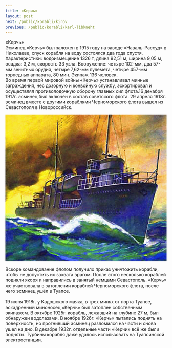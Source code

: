 ```yaml
---
title: «Керчь»
layout: post
next: /public/korabli/kirov
previous: /public/korabli/karl-libkneht
---
```


«Керчь»  
Эсминец «Керчь» был заложен в 1915 году на заводе «Наваль-Рассуд» в Николаеве, спуск корабля на воду состоялся два года спустя. Характеристики: водоизмещение 1326 т, длина 92,51 м, ширина 9,05 м, осадка: 3,2 м, скорость 33 узла. Вооружение: четыре 102-мм, два 57-мм зенитных орудия, четыре 7,62-мм пулемета, четыре 457-мм торпедных аппарата, 80 мин. Экипаж 136 человек.  
Во время первой мировой войны «Керчь» устанавливал минные заграждения, нес дозорную и конвойную службу, эскортировал и осуществлял противолодочную оборону главных сил флота.16 декабря 1917г. эсминец был включён в состав советского флота. 29 апреля 1918г. эсминец вместе с другими кораблями Черноморского флота вышел из Севастополя в Новороссийск.  
  

![](/assets/img/kerch.gif)  

  
Вскоре командование флотом получило приказ уничтожить корабли, чтобы не допустить их захвата врагом. После этого несколько кораблей подняли якоря и направились в занятый немцами Севастополь. «Керчь» же участвовала в затоплении кораблей Черноморского флота, после чего эсминец ушёл в Туапсе.   
   
19 июня 1918г. у Кадошского маяка, в трех милях от порта Туапсе, эскадренный миноносец «Керчь» был затоплен собственным экипажем. В октябре 1925г. корабль, лежавший на глубине 27 м, был обнаружен водолазами. В ноябре 1926г. «Керчь» пытались поднять на поверхность, но прогнивший эсминец разломился на части и снова ушел на дно. В декабре 1932г. отдельные части «Керчи» всё же были подняты. Турбины корабля даже удалось использовать на Туапсинской электростанции.  
   
 